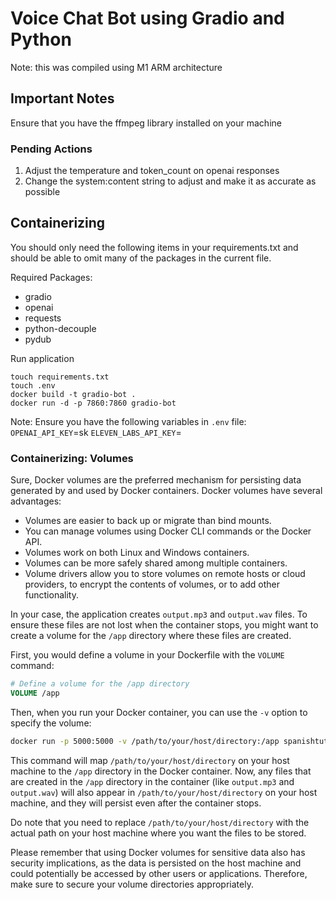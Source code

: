 # Voice Chat Bot using Gradio and Python
Note: this was compiled using M1 ARM architecture

## Important Notes
Ensure that you have the ffmpeg library installed on your machine

### Pending Actions
1. Adjust the temperature and token_count on openai responses
2. Change the system:content string to adjust and make it as accurate as possible

## Containerizing 
You should only need the following items in your requirements.txt and should be able to omit many of the packages in the current file.

Required Packages: 
- gradio
- openai
- requests
- python-decouple
- pydub

Run application
```console
touch requirements.txt 
touch .env 
docker build -t gradio-bot .
docker run -d -p 7860:7860 gradio-bot
```

Note:
Ensure you have the following variables in `.env` file:
`OPENAI_API_KEY`=sk
`ELEVEN_LABS_API_KEY`=

### Containerizing: Volumes
Sure, Docker volumes are the preferred mechanism for persisting data generated by and used by Docker containers. Docker volumes have several advantages:

- Volumes are easier to back up or migrate than bind mounts.
- You can manage volumes using Docker CLI commands or the Docker API.
- Volumes work on both Linux and Windows containers.
- Volumes can be more safely shared among multiple containers.
- Volume drivers allow you to store volumes on remote hosts or cloud providers, to encrypt the contents of volumes, or to add other functionality.

In your case, the application creates `output.mp3` and `output.wav` files. To ensure these files are not lost when the container stops, you might want to create a volume for the `/app` directory where these files are created.

First, you would define a volume in your Dockerfile with the `VOLUME` command:

```Dockerfile
# Define a volume for the /app directory
VOLUME /app
```

Then, when you run your Docker container, you can use the `-v` option to specify the volume:

```bash
docker run -p 5000:5000 -v /path/to/your/host/directory:/app spanishtutor
```

This command will map `/path/to/your/host/directory` on your host machine to the `/app` directory in the Docker container. Now, any files that are created in the `/app` directory in the container (like `output.mp3` and `output.wav`) will also appear in `/path/to/your/host/directory` on your host machine, and they will persist even after the container stops.

Do note that you need to replace `/path/to/your/host/directory` with the actual path on your host machine where you want the files to be stored.

Please remember that using Docker volumes for sensitive data also has security implications, as the data is persisted on the host machine and could potentially be accessed by other users or applications. Therefore, make sure to secure your volume directories appropriately.
